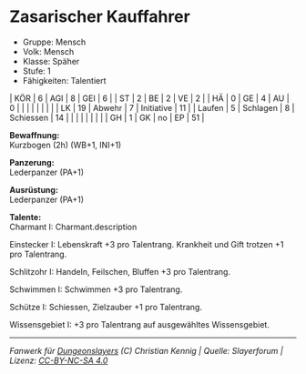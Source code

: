 # Zasarischer Kauffahrer  
- Gruppe: Mensch  
- Volk: Mensch  
- Klasse: Späher  
- Stufe: 1  
- Fähigkeiten: Talentiert  


| KÖR    | 6  | AGI      | 8  | GEI        | 6  |
| ST     | 2  | BE       | 2  | VE         | 2  |
| HÄ     | 0  | GE       | 4  | AU         | 0  |
|        |    |          |    |            |    |
| LK     | 19 | Abwehr   | 7  | Initiative | 11 |
| Laufen | 5  | Schlagen | 8  | Schiessen  | 14 |
|        |    |          |    |            |    |
| GH     | 1  | GK       | no | EP         | 51 |


**Bewaffnung:**  
Kurzbogen (2h) (WB+1, INI+1)

**Panzerung:**  
Lederpanzer (PA+1)

**Ausrüstung:**  
Lederpanzer (PA+1)

**Talente:**  
Charmant I: Charmant.description

Einstecker I: Lebenskraft +3 pro Talentrang. Krankheit und Gift trotzen +1 pro Talentrang.

Schlitzohr I: Handeln, Feilschen, Bluffen +3 pro Talentrang.

Schwimmen I: Schwimmen +3 pro Talentrang.

Schütze I: Schiessen, Zielzauber +1 pro Talentrang.

Wissensgebiet I: +3 pro Talentrang auf ausgewähltes Wissensgebiet.





___
*Fanwerk für [Dungeonslayers](https://www.dungeonslayers.net/) (C) Christian Kennig | Quelle: Slayerforum | Lizenz: [CC-BY-NC-SA 4.0](https://creativecommons.org/licenses/by-nc-sa/4.0/deed.de)*